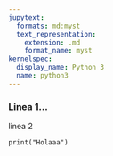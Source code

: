 ```yaml
---
jupytext:
  formats: md:myst
  text_representation:
    extension: .md
    format_name: myst
kernelspec:
  display_name: Python 3
  name: python3
---
```



### Linea 1...
linea 2

 
```{code-cell} ipython3
print("Holaaa")

```

